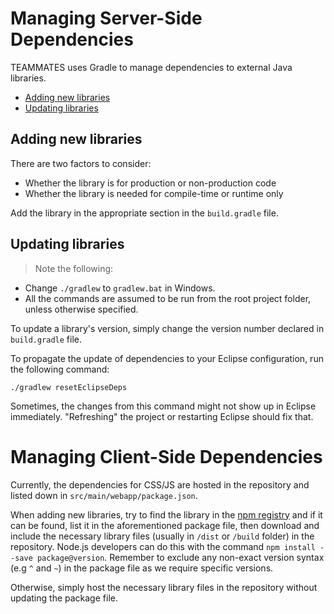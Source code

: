 
# Managing Server-Side Dependencies

TEAMMATES uses Gradle to manage dependencies to external Java libraries.

- [Adding new libraries](#adding-new-libraries)
- [Updating libraries](#updating-libraries)

## Adding new libraries

There are two factors to consider:
- Whether the library is for production or non-production code
- Whether the library is needed for compile-time or runtime only

Add the library in the appropriate section in the `build.gradle` file.

## Updating libraries

> Note the following:
- Change `./gradlew` to `gradlew.bat` in Windows.
- All the commands are assumed to be run from the root project folder, unless otherwise specified.

To update a library's version, simply change the version number declared in `build.gradle` file.

To propagate the update of dependencies to your Eclipse configuration, run the following command:

`./gradlew resetEclipseDeps`

Sometimes, the changes from this command might not show up in Eclipse immediately. "Refreshing" the project or restarting Eclipse should fix that.

# Managing Client-Side Dependencies

Currently, the dependencies for CSS/JS are hosted in the repository and listed down in `src/main/webapp/package.json`.

When adding new libraries, try to find the library in the [npm registry](https://www.npmjs.com) and if it can be found, list it in the aforementioned package file, then download and include the necessary library files (usually in `/dist` or `/build` folder) in the repository.
Node.js developers can do this with the command `npm install --save package@version`. Remember to exclude any non-exact version syntax (e.g `^` and `~`) in the package file as we require specific versions.

Otherwise, simply host the necessary library files in the repository without updating the package file.
